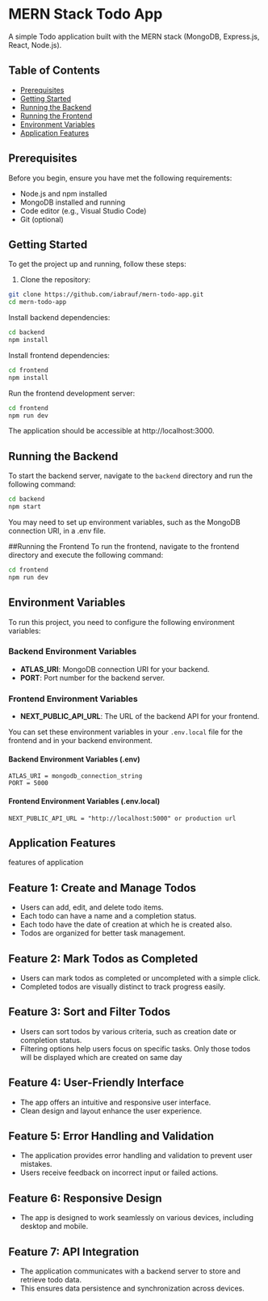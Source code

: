 # MERN Stack Todo App

A simple Todo application built with the MERN stack (MongoDB, Express.js, React, Node.js).

## Table of Contents

- [Prerequisites](#prerequisites)
- [Getting Started](#getting-started)
- [Running the Backend](#running-the-backend)
- [Running the Frontend](#running-the-frontend)
- [Environment Variables](#Environment-Variables)
- [Application Features](#application-features)

## Prerequisites

Before you begin, ensure you have met the following requirements:

- Node.js and npm installed
- MongoDB installed and running
- Code editor (e.g., Visual Studio Code)
- Git (optional)

## Getting Started

To get the project up and running, follow these steps:

1. Clone the repository:

```bash
git clone https://github.com/iabrauf/mern-todo-app.git
cd mern-todo-app
```

Install backend dependencies:

```bash
cd backend
npm install
```

Install frontend dependencies:

```bash
cd frontend
npm install
```

Run the frontend development server:

```bash
cd frontend
npm run dev
```

The application should be accessible at http://localhost:3000.

## Running the Backend

To start the backend server, navigate to the `backend` directory and run the following command:

```bash
cd backend
npm start
```

You may need to set up environment variables, such as the MongoDB connection URI, in a .env file.

##Running the Frontend
To run the frontend, navigate to the frontend directory and execute the following command:

```bash
cd frontend
npm run dev
```

## Environment Variables

To run this project, you need to configure the following environment variables:

### Backend Environment Variables

- **ATLAS_URI**: MongoDB connection URI for your backend.
- **PORT**: Port number for the backend server.

### Frontend Environment Variables

- **NEXT_PUBLIC_API_URL**: The URL of the backend API for your frontend.

You can set these environment variables in your `.env.local` file for the frontend and in your backend environment.

#### Backend Environment Variables (.env)

```plaintext
ATLAS_URI = mongodb_connection_string
PORT = 5000
```

#### Frontend Environment Variables (.env.local)

```plaintext
NEXT_PUBLIC_API_URL = "http://localhost:5000" or production url
```

## Application Features

features of application

## Feature 1: Create and Manage Todos

- Users can add, edit, and delete todo items.
- Each todo can have a name and a completion status.
- Each todo have the date of creation at which he is created also.
- Todos are organized for better task management.

## Feature 2: Mark Todos as Completed

- Users can mark todos as completed or uncompleted with a simple click.
- Completed todos are visually distinct to track progress easily.

## Feature 3: Sort and Filter Todos

- Users can sort todos by various criteria, such as creation date or completion status.
- Filtering options help users focus on specific tasks. Only those todos will be displayed which are created on same day

## Feature 4: User-Friendly Interface

- The app offers an intuitive and responsive user interface.
- Clean design and layout enhance the user experience.

## Feature 5: Error Handling and Validation

- The application provides error handling and validation to prevent user mistakes.
- Users receive feedback on incorrect input or failed actions.

## Feature 6: Responsive Design

- The app is designed to work seamlessly on various devices, including desktop and mobile.

## Feature 7: API Integration

- The application communicates with a backend server to store and retrieve todo data.
- This ensures data persistence and synchronization across devices.

```

```
